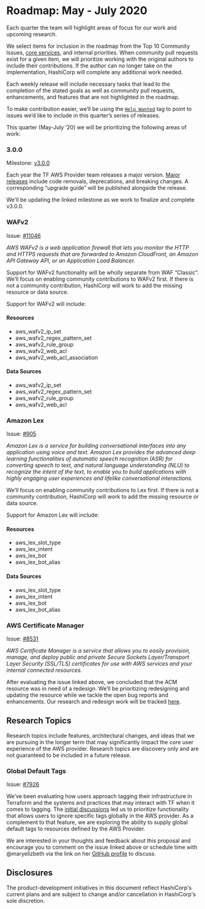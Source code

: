 # Roadmap: May - July 2020

Each quarter the team will highlight areas of focus for our work and upcoming research.
 
We select items for inclusion in the roadmap from the Top 10 Community Issues, [core services](../CORE_SERVICES.md), and internal priorities. When community pull requests exist for a given item, we will prioritize working with the original authors to include their contributions. If the author can no longer take on the implementation, HashiCorp will complete any additional work needed. 

Each weekly release will include necessary tasks that lead to the completion of the stated goals as well as community pull requests, enhancements, and features that are not highlighted in the roadmap. 

To make contribution easier, we’ll be using the [`Help Wanted`](https://github.com/terraform-providers/terraform-provider-aws/labels/help%20wanted) tag to point to issues we’d like to include in this quarter’s series of releases. 

This quarter (May-July ‘20) we will be prioritizing the following areas of work: 

### 3.0.0 

Milestone: [v3.0.0](https://github.com/terraform-providers/terraform-provider-aws/milestone/70)

Each year the TF AWS Provider team releases a major version. [Major releases](https://www.terraform.io/docs/extend/best-practices/versioning.html#example-major-number-increments) include code removals, deprecations, and breaking changes. A corresponding “upgrade guide” will be published alongside the release. 

We'll be updating the linked milestone as we work to finalize and complete v3.0.0. 

### WAFv2

Issue: [#11046](https://github.com/terraform-providers/terraform-provider-aws/issues/11046)

_AWS WAFv2 is a web application firewall that lets you monitor the HTTP and HTTPS requests that are forwarded to Amazon CloudFront, an Amazon API Gateway API, or an Application Load Balancer._

Support for WAFv2 functionality will be wholly separate from WAF “Classic”. We’ll focus on enabling community contributions to WAFv2 first. If there is not a community contribution, HashiCorp will work to add the missing resource or data source.

Support for WAFv2 will include:

#### Resources 

* aws_wafv2_ip_set
* aws_wafv2_regex_pattern_set
* aws_wafv2_rule_group
* aws_wafv2_web_acl
* aws_wafv2_web_acl_association

#### Data Sources

* aws_wafv2_ip_set 
* aws_wafv2_regex_pattern_set
* aws_wafv2_rule_group
* aws_wafv2_web_acl 

### Amazon Lex

Issue: [#905](https://github.com/terraform-providers/terraform-provider-aws/issues/905)

_Amazon Lex is a service for building conversational interfaces into any application using voice and text. Amazon Lex provides the advanced deep learning functionalities of automatic speech recognition (ASR) for converting speech to text, and natural language understanding (NLU) to recognize the intent of the text, to enable you to build applications with highly engaging user experiences and lifelike conversational interactions._

We’ll focus on enabling community contributions to Lex first. If there is not a community contribution, HashiCorp will work to add the missing resource or data source. 

Support for Amazon Lex will include: 

#### Resources

* aws_lex_slot_type
* aws_lex_intent
* aws_lex_bot
* aws_lex_bot_alias

#### Data Sources

* aws_lex_slot_type
* aws_lex_intent
* aws_lex_bot
* aws_lex_bot_alias

### AWS Certificate Manager

Issue: [#8531](https://github.com/terraform-providers/terraform-provider-aws/issues/8531)

_AWS Certificate Manager is a service that allows you to easily provision, manage, and deploy public and private Secure Sockets Layer/Transport Layer Security (SSL/TLS) certificates for use with AWS services and your internal connected resources._

After evaluating the issue linked above, we concluded that the ACM resource was in need of a redesign. We’ll be prioritizing redesigning and updating the resource while we tackle the open bug reports and enhancements. Our research and redesign work will be tracked [here](https://github.com/terraform-providers/terraform-provider-aws/issues/13053).

## Research Topics

Research topics include features, architectural changes, and ideas that we are pursuing in the longer term that may significantly impact the core user experience of the AWS provider. Research topics are discovery only and are not guaranteed to be included in a future release.

### Global Default Tags

Issue: [#7926](https://github.com/terraform-providers/terraform-provider-aws/issues/7926)

We’ve been evaluating how users approach tagging their infrastructure in Terraform and the systems and practices that may interact with TF when it comes to tagging. The [initial discussions](https://github.com/hashicorp/terraform/issues/20866) led us to prioritize functionality that allows users to ignore specific tags globally in the AWS provider. As a complement to that feature, we are exploring the ability to supply global default tags to resources defined by the AWS Provider. 

We are interested in your thoughts and feedback about this proposal and encourage you to comment on the issue linked above or schedule time with @maryelizbeth via the link on her [GitHub profile](https://github.com/maryelizbeth) to discuss. 

## Disclosures

The product-development initiatives in this document reflect HashiCorp's current plans and are subject to change and/or cancellation in HashiCorp's sole discretion.
